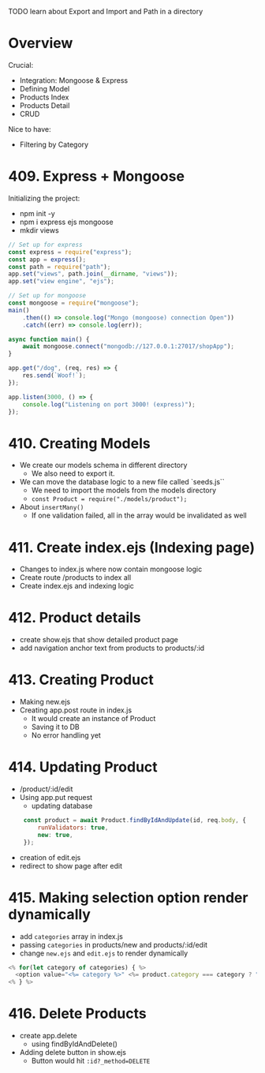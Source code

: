 TODO learn about Export and Import and Path in a directory

# Overview
Crucial:
- Integration: Mongoose & Express
- Defining Model
- Products Index
- Products Detail
- CRUD

Nice to have:
- Filtering by Category

# 409. Express + Mongoose
Initializing the project:
- npm init -y
- npm i express ejs mongoose
- mkdir views

```js
// Set up for express
const express = require("express");
const app = express();
const path = require("path");
app.set("views", path.join(__dirname, "views"));
app.set("view engine", "ejs");

// Set up for mongoose
const mongoose = require("mongoose");
main()
	.then(() => console.log("Mongo (mongoose) connection Open"))
	.catch((err) => console.log(err));

async function main() {
	await mongoose.connect("mongodb://127.0.0.1:27017/shopApp");
}

app.get("/dog", (req, res) => {
	res.send(`Woof!`);
});

app.listen(3000, () => {
	console.log("Listening on port 3000! (express)");
});
```
# 410. Creating Models
- We create our models schema in different directory
  - We also need to export it.
- We can move the database logic to a new file called `seeds.js``
  - We need to import the models from the models directory
  - `const Product = require("./models/product");`
- About `insertMany()`
  - If one validation failed, all in the array would be invalidated as well

# 411. Create index.ejs (Indexing page)
- Changes to index.js where now contain mongoose logic
- Create route /products to index all
- Create index.ejs and indexing logic

# 412. Product details
- create show.ejs that show detailed product page
- add navigation anchor text from products to products/:id

# 413. Creating Product
- Making new.ejs
- Creating app.post route in index.js
  - It would create an instance of Product
  - Saving it to DB
  - No error handling yet

# 414. Updating Product
- /product/:id/edit
- Using app.put request
  - updating database
   ```js
  	const product = await Product.findByIdAndUpdate(id, req.body, {
		runValidators: true,
		new: true,
	});
  ```
- creation of edit.ejs
- redirect to show page after edit

# 415. Making selection option render dynamically
- add `categories` array in index.js
- passing `categories` in products/new and products/:id/edit
- change `new.ejs` and `edit.ejs` to render dynamically

```js
<% for(let category of categories) { %>
  <option value="<%= category %>" <%= product.category === category ? "selected" : "" %> ><%= category %></option>
<% } %>
```

# 416. Delete Products
- create app.delete
  - using findByIdAndDelete()
- Adding delete button in show.ejs
  - Button would hit `:id?_method=DELETE`
